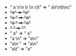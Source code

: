 - " a \r\n b \n c\t" => " a\r\nb\nc"
- ~~"a" => "a"~~
- ~~"a " => "a"~~
- ~~"a  " => "a"~~
- ~~" " => ""~~
- " a" => " a"
- "a \n" => "a\n"
- "a\n " => "a\n"
- "a\t" => "a"
